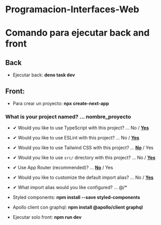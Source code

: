 # Programacion-Interfaces-Web

# Comando para ejecutar back and front


## Back

- Ejecutar back: **deno task dev**

## Front: 

- Para crear un proyecto: **npx create-next-app**


### What is your project named? … nombre_proyecto
  - ✔ Would you like to use TypeScript with this project? … No / <u>**Yes**</u> 
  - ✔ Would you like to use ESLint with this project? … No / <u>**Yes**</u>
  - ✔ Would you like to use Tailwind CSS with this project? … <u>**No**</u> / Yes
  - ✔ Would you like to use `src/` directory with this project? … No / <u>**Yes**</u>
  - ✔ Use App Router (recommended)? … <u>**No**</u> / Yes
  - ✔ Would you like to customize the default import alias? … No / <u>**Yes**</u>
  - ✔ What import alias would you like configured? … @/*

- Styled components: **npm install --save styled-components**

- Apollo client con graphql: **npm install @apollo/client graphql**

- Ejecutar solo front: **npm run dev**
